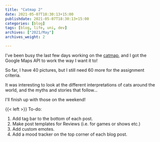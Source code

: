 ```yaml
---
title: "Catmap 2"
date: 2021-05-07T18:30:13+15:00
publishdate: 2021-05-07T18:30:13+15:00
categories: [blog]
tags: [blog, life, uni, dev]
archives: ["2021/May"]
archives_weight: 2

---
```


I've been busy the last few days working on the [catmap](/projects/catmap), and I got the Google Maps API to work the way I want it to!  

So far, I have 40 pictures, but I still need 60 more for the assignment criteria.  

It was interesting to look at the different interpretations of cats around the world, and the myths and stories that follow... 

I'll finish up with those on the weekend!

{{< left >}}
To-do: <br>
1. Add tag bar to the bottom of each post. <br>
2. Make post templates for Reviews (i.e. for games or shows etc.) <br>
3. Add custom emotes. <br>
4. Add a mood tracker on the top corner of each blog post.
